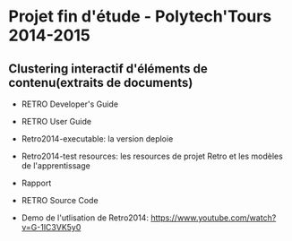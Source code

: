 Projet fin d'étude - Polytech'Tours 2014-2015 
============================================
Clustering interactif d'éléments de contenu(extraits de documents)
----------------------------------------------------------------------
- RETRO Developer's Guide

- RETRO User Guide

- Retro2014-executable: la version deploie

- Retro2014-test resources: les resources de projet Retro et les modèles de l'apprentissage

- Rapport

- RETRO Source Code

- Demo de l'utlisation de Retro2014: https://www.youtube.com/watch?v=G-1lC3VK5y0

